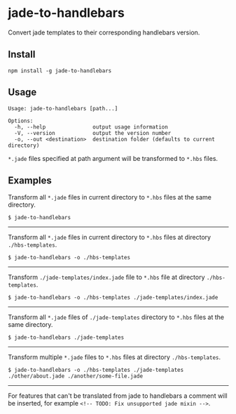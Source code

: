 # jade-to-handlebars

Convert jade templates to their corresponding handlebars version.

## Install

```shell
npm install -g jade-to-handlebars
```

## Usage

```
Usage: jade-to-handlebars [path...]

Options:
  -h, --help               output usage information
  -V, --version            output the version number
  -o, --out <destination>  destination folder (defaults to current directory)
```

`*.jade` files specified at path argument will be transformed to `*.hbs` files.

## Examples
Transform all `*.jade` files in current directory to `*.hbs` files at the same directory.
```
$ jade-to-handlebars
```
---
Transform all `*.jade` files in current directory to `*.hbs` files at directory `./hbs-templates`.
```
$ jade-to-handlebars -o ./hbs-templates
```
---
Transform `./jade-templates/index.jade` file to `*.hbs` file at directory `./hbs-templates`.
```
$ jade-to-handlebars -o ./hbs-templates ./jade-templates/index.jade
```
---
Transform all `*.jade` files of `./jade-templates` directory to `*.hbs` files at the same directory.
```
$ jade-to-handlebars ./jade-templates
```
---
Transform multiple `*.jade` files to `*.hbs` files at directory `./hbs-templates`.
```
$ jade-to-handlebars -o ./hbs-templates ./jade-templates ./other/about.jade ./another/some-file.jade
```
---
For features that can't be translated from jade to handlebars a comment will be inserted, for example `<!-- TODO: Fix unsupported jade mixin -->`.
